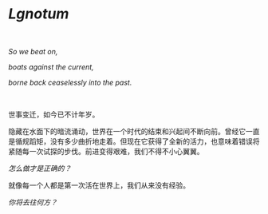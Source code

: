 # *Lgnotum*
<br>

*So we beat on,*

*boats against the current,*   

*borne back ceaselessly into the past.*

<br>

世事变迁，如今已不计年岁。

隐藏在水面下的暗流涌动，世界在一个时代的结束和兴起间不断向前。曾经它一直是循规蹈矩，没有多少曲折地走着。但现在它获得了全新的活力，也意味着错误将紧随每一次试探的步伐。前进变得艰难，我们不得不小心翼翼。

*怎么做才是正确的？*

就像每一个人都是第一次活在世界上，我们从来没有经验。

*你将去往何方？*
